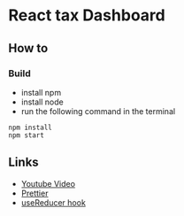 # React tax Dashboard

## How to

### Build

- install npm
- install node
- run the following command in the terminal

```shell
npm install
npm start
```

## Links

- [Youtube Video](https://www.youtube.com/watch?v=wYpCWwD1oz0)
- [Prettier](https://stackoverflow.com/questions/75582427/prettier-not-working-on-save-from-within-visual-studio-code)
- [useReducer hook](https://dev.to/kylewcode/how-to-efficiently-update-react-state-for-multiple-dom-inputs-using-the-usereducer-hook-2e8d)
